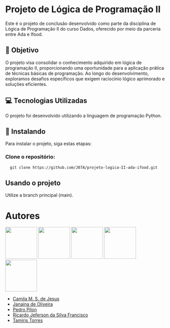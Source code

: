 # Projeto de Lógica de Programação II

Este é o projeto de conclusão desenvolvido como parte da disciplina de Lógica de Programação II do curso Dados, oferecido por meio da parceria entre Ada e Ifood.

## :dart: Objetivo
O projeto visa consolidar o conhecimento adquirido em lógica de programação II, proporcionando uma oportunidade para a aplicação prática de técnicas básicas de programação. Ao longo do desenvolvimento, exploramos desafios específicos que exigem raciocínio lógico aprimorado e soluções eficientes.

## :computer: Tecnologias Utilizadas
O projeto foi desenvolvido utilizando a linguagem de programação Python.

## :hammer: Instalando 

Para instalar o projeto, siga estas etapas:

### Clone o repositório:

```
  git clone https://github.com/J07A/projeto-logica-II-ada-ifood.git
```
## Usando o projeto

Utilize a branch principal (main).

# Autores

<img src="https://github.com/camilamsdejesus.png" width="100px;"/> <img src="https://github.com/J07A.png" width="100px;"/> <img src="https://github.com/J07A.png" width="100px;"/> <img src="https://github.com/totorourbem.png" width="100px;"/> <img src="https://github.com/tamitorres.png" width="100px;"/>

* [Camila M. S. de Jesus](https://github.com/camilamsdejesus)
* [Janaina de Oliveira](https://github.com/J07A)
* [Pedro Pilon](https://github.com/PedroPilon19/Exerc-cios-e-Projetos-m-dulo-2-)
* [Ricardo Jeferson da Silva Francisco](https://github.com/totorourbem)
* [Tamiris Torres](https://github.com/tamitorres)

